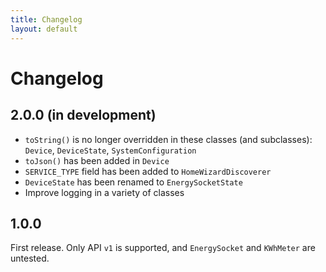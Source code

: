 ```yaml
---
title: Changelog
layout: default
---
```


# Changelog

## 2.0.0 (in development)
- `toString()` is no longer overridden in these classes (and subclasses): `Device`, `DeviceState`, `SystemConfiguration`
- `toJson()` has been added in `Device`
- `SERVICE_TYPE` field has been added to `HomeWizardDiscoverer`
- `DeviceState` has been renamed to `EnergySocketState`
- Improve logging in a variety of classes

## 1.0.0
First release. Only API `v1` is supported, and `EnergySocket` and `KWhMeter` are untested.
